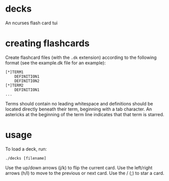 # decks
An ncurses flash card tui

# creating flashcards
Create flashcard files (with the `.dk` extension) according to the following format (see the example.dk file for an example):
```
[*]TERM1
    DEFINITION1
    DEFINITION2
[*]TERM2
    DEFINITION1
...
```
Terms should contain no leading whitespace and definitions should be located directly beneath their term, beginning with a tab character. An astericks at the beginning of the term line indicates that that term is starred.

# usage
To load a deck, run:
```
./decks [filename]
```
Use the up/down arrows (j/k) to flip the current card. Use the left/right arrows (h/l) to move to the previous or next card. Use the / (;) to star a card.
